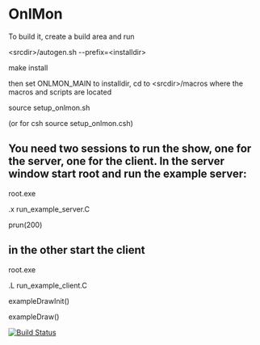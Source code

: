 # OnlMon

To build it, create a build area and run

\<srcdir\>/autogen.sh --prefix=\<installdir\>

make install

then set ONLMON_MAIN to installdir, cd to \<srcdir\>/macros where the macros and scripts are located

source setup_onlmon.sh

(or for csh source setup_onlmon.csh)

## You need two sessions to run the show, one for the server, one for the client. In the server window start root and run the example server:

root.exe

.x run_example_server.C

prun(200)

## in the other start the client

root.exe

.L run_example_client.C

exampleDrawInit()

exampleDraw()


[![Build Status](https://web.sdcc.bnl.gov/jenkins-sphenix/buildStatus/icon?job=sPHENIX%2FsPHENIX_OnlMon_MasterBranch)](https://web.sdcc.bnl.gov/jenkins-sphenix/job/sPHENIX/job/sPHENIX_OnlMon_MasterBranch/)
